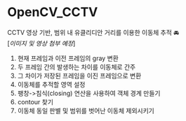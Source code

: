 # OpenCV_CCTV
CCTV 영상 기반, 범위 내 유클리디안 거리를 이용한 이동체 추적  :oncoming_automobile:   
[*이미지 및 영상 첨부 예정*]
  
  1) 현재 프레임과 이전 프레임의 gray 변환  
  2) 두 프레임 간의 발생하는 차이를 이동체로 간주  
  3) 그 차이가 저장된 프레임을 이진 프레임으로 변환  
  4) 이동체를 추적할 영역 설정  
  5) 팽창->침식(closing) 연산을 사용하여 객체 경계 만들기  
  6) contour 찾기  
  7) 이동체 동일 판별 및 범위를 벗어난 이동체 제외시키기   
